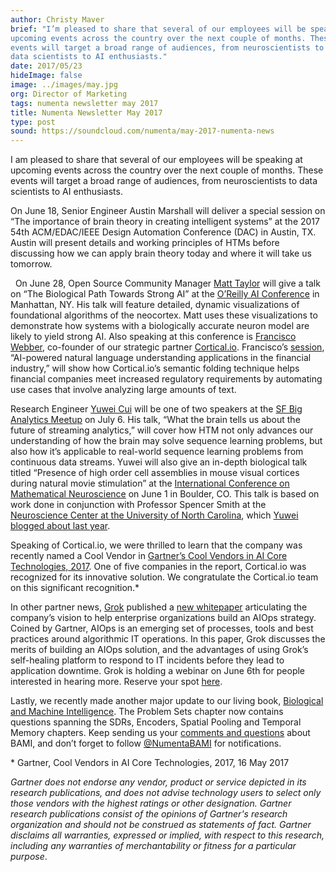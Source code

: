 ```yaml
---
author: Christy Maver
brief: "I’m pleased to share that several of our employees will be speaking at
upcoming events across the country over the next couple of months. These
events will target a broad range of audiences, from neuroscientists to
data scientists to AI enthusiasts."
date: 2017/05/23
hideImage: false
image: ../images/may.jpg
org: Director of Marketing
tags: numenta newsletter may 2017
title: Numenta Newsletter May 2017
type: post
sound: https://soundcloud.com/numenta/may-2017-numenta-news
---
```


I am pleased to share that several of our employees will be speaking at
upcoming events across the country over the next couple of months. These
events will target a broad range of audiences, from neuroscientists to
data scientists to AI enthusiasts.


On June 18, Senior Engineer Austin Marshall will deliver a special session
on “The importance of brain theory in creating intelligent systems” at the 2017
54th ACM/EDAC/IEEE Design Automation Conference (DAC) in Austin, TX. Austin
will present details and working principles of HTMs before discussing how we
can apply brain theory today and where it will take us tomorrow.

 
On June 28, Open Source Community Manager [Matt Taylor](https://twitter.com/rhyolight)
will give a talk on “The Biological Path Towards Strong AI” at the
[O’Reilly AI Conference](/company/events/2017/06/28/oreilly-nyc/) in Manhattan, NY.
His talk will feature detailed, dynamic visualizations of foundational
algorithms of the neocortex. Matt uses these visualizations to demonstrate how
systems with a biologically accurate neuron model are likely to yield strong AI.
Also speaking at this conference is [Francisco Webber](https://www.linkedin.com/in/franciscoeduardodesousawebber/?ppe=1),
co-founder of our strategic partner [Cortical.io](http://www.cortical.io).
Francisco’s [session](https://conferences.oreilly.com/artificial-intelligence/ai-ny/public/schedule/detail/59280),
“AI-powered natural language understanding applications in the financial
industry,” will show how Cortical<!---->.io’s semantic folding technique helps
financial companies meet increased regulatory requirements by automating use
cases that involve analyzing large amounts of text.


Research Engineer [Yuwei Cui](https://twitter.com/ywcui) will be one of two
speakers at the [SF Big Analytics Meetup](/company/events/2017/07/06/sf-big-analytics/)
on July 6. His talk, “What the brain tells us about the future of streaming
analytics,” will cover how HTM not only advances our understanding of how the
brain may solve sequence learning problems, but also how it’s applicable to
real-world sequence learning problems from continuous data streams. Yuwei will
also give an in-depth biological talk titled “Presence of high order cell
assemblies in mouse visual cortices during natural movie stimulation” at the
[International Conference on Mathematical Neuroscience](/company/events/2017/06/01/icmns/)
on June 1 in Boulder, CO. This talk is based on work done in conjunction with
Professor Spencer Smith at the [Neuroscience Center at the University of North Carolina](https://www.med.unc.edu/neuroscience),
which [Yuwei blogged about last year](/blog/2016/12/09/visit-to-neuroscience-labs-at-mpfi-and-unc/).


Speaking of Cortical.io, we were thrilled to learn that the company was recently
named a Cool Vendor in [Gartner’s Cool Vendors in AI Core Technologies, 2017](https://www.gartner.com/doc/3714236).
One of five companies in the report, Cortical.io was recognized for its
innovative solution. We congratulate the Cortical.io team on this significant
recognition.\*


In other partner news, [Grok](http://www.grokstream.com) published a [new whitepaper](http://wp.grokstream.com/aiops)
articulating the company’s vision to help enterprise organizations build an
AIOps strategy. Coined by Gartner, AIOps is an emerging set of processes, tools
and best practices around algorithmic IT operations. In this paper, Grok
discusses the merits of building an AIOps solution, and the advantages of using
Grok’s self-healing platform to respond to IT incidents before they lead to
application downtime. Grok is holding a webinar on June 6th for people interested
in hearing more. Reserve your spot [here](http://event.grokstream.com/webinar-aiops).


Lastly, we recently made another major update to our living book, [Biological and Machine Intelligence](/resources/biological-and-machine-intelligence/).
The Problem Sets chapter now contains questions spanning the SDRs, Encoders,
Spatial Pooling and Temporal Memory chapters. Keep sending us your [comments and questions](https://numenta.wufoo.com/forms/biological-and-machine-intelligence-bami/)
about BAMI, and don’t forget to follow [@NumentaBAMI](https://twitter.com/NumentaBAMI)
for notifications.


\* Gartner, Cool Vendors in AI Core Technologies, 2017, 16 May 2017

*Gartner does not endorse any vendor, product or service depicted in its
research publications, and does not advise technology users to select
only those vendors with the highest ratings or other designation.
Gartner research publications consist of the opinions of Gartner's
research organization and should not be construed as statements of fact.
Gartner disclaims all warranties, expressed or implied, with respect to
this research, including any warranties of merchantability or fitness
for a particular purpose*.
